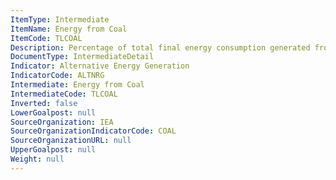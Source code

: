 ```yaml
---
ItemType: Intermediate
ItemName: Energy from Coal
ItemCode: TLCOAL
Description: Percentage of total final energy consumption generated from Coal
DocumentType: IntermediateDetail
Indicator: Alternative Energy Generation
IndicatorCode: ALTNRG
Intermediate: Energy from Coal
IntermediateCode: TLCOAL
Inverted: false
LowerGoalpost: null
SourceOrganization: IEA
SourceOrganizationIndicatorCode: COAL
SourceOrganizationURL: null
UpperGoalpost: null
Weight: null
---
```


